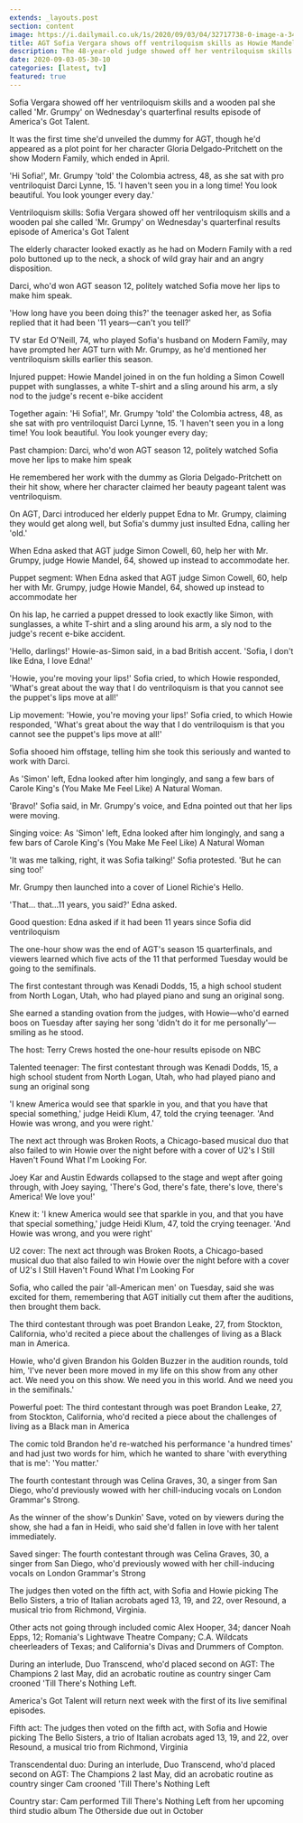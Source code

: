 ```yaml
---
extends: _layouts.post
section: content
image: https://i.dailymail.co.uk/1s/2020/09/03/04/32717738-0-image-a-34_1599105355109.jpg 
title: AGT Sofia Vergara shows off ventriloquism skills as Howie Mandel uses Simon Cowell puppet 
description: The 48-year-old judge showed off her ventriloquism skills and a wooden pal she called Mr. Grumpy on Wednesdays quarterfinal results episode of Americas Got Talent. 
date: 2020-09-03-05-30-10 
categories: [latest, tv] 
featured: true 
--- 
```

Sofia Vergara showed off her ventriloquism skills and a wooden pal she called 'Mr. Grumpy' on Wednesday's quarterfinal results episode of America's Got Talent.

It was the first time she'd unveiled the dummy for AGT, though he'd appeared as a plot point for her character Gloria Delgado-Pritchett on the show Modern Family, which ended in April.

'Hi Sofia!', Mr. Grumpy 'told' the Colombia actress, 48, as she sat with pro ventriloquist Darci Lynne, 15. 'I haven't seen you in a long time! You look beautiful. You look younger every day.'

Ventriloquism skills: Sofia Vergara showed off her ventriloquism skills and a wooden pal she called 'Mr. Grumpy' on Wednesday's quarterfinal results episode of America's Got Talent

The elderly character looked exactly as he had on Modern Family with a red polo buttoned up to the neck, a shock of wild gray hair and an angry disposition.

Darci, who'd won AGT season 12, politely watched Sofia move her lips to make him speak.

'How long have you been doing this?' the teenager asked her, as Sofia replied that it had been '11 years—can't you tell?'

TV star Ed O'Neill, 74, who played Sofia's husband on Modern Family, may have prompted her AGT turn with Mr. Grumpy, as he'd mentioned her ventriloquism skills earlier this season.

Injured puppet: Howie Mandel joined in on the fun holding a Simon Cowell puppet with sunglasses, a white T-shirt and a sling around his arm, a sly nod to the judge's recent e-bike accident

Together again: 'Hi Sofia!', Mr. Grumpy 'told' the Colombia actress, 48, as she sat with pro ventriloquist Darci Lynne, 15. 'I haven't seen you in a long time! You look beautiful. You look younger every day;

Past champion: Darci, who'd won AGT season 12, politely watched Sofia move her lips to make him speak

He remembered her work with the dummy as Gloria Delgado-Pritchett on their hit show, where her character claimed her beauty pageant talent was ventriloquism.

On AGT, Darci introduced her elderly puppet Edna to Mr. Grumpy, claiming they would get along well, but Sofia's dummy just insulted Edna, calling her 'old.'

When Edna asked that AGT judge Simon Cowell, 60, help her with Mr. Grumpy, judge Howie Mandel, 64, showed up instead to accommodate her.

Puppet segment: When Edna asked that AGT judge Simon Cowell, 60, help her with Mr. Grumpy, judge Howie Mandel, 64, showed up instead to accommodate her

On his lap, he carried a puppet dressed to look exactly like Simon, with sunglasses, a white T-shirt and a sling around his arm, a sly nod to the judge's recent e-bike accident.

'Hello, darlings!' Howie-as-Simon said, in a bad British accent. 'Sofia, I don't like Edna, I love Edna!'

'Howie, you're moving your lips!' Sofia cried, to which Howie responded, 'What's great about the way that I do ventriloquism is that you cannot see the puppet's lips move at all!'

Lip movement: 'Howie, you're moving your lips!' Sofia cried, to which Howie responded, 'What's great about the way that I do ventriloquism is that you cannot see the puppet's lips move at all!'

Sofia shooed him offstage, telling him she took this seriously and wanted to work with Darci.

As 'Simon' left, Edna looked after him longingly, and sang a few bars of Carole King's (You Make Me Feel Like) A Natural Woman.

'Bravo!' Sofia said, in Mr. Grumpy's voice, and Edna pointed out that her lips were moving.

Singing voice: As 'Simon' left, Edna looked after him longingly, and sang a few bars of Carole King's (You Make Me Feel Like) A Natural Woman

'It was me talking, right, it was Sofia talking!' Sofia protested. 'But he can sing too!'

Mr. Grumpy then launched into a cover of Lionel Richie's Hello.

'That… that…11 years, you said?' Edna asked.

Good question: Edna asked if it had been 11 years since Sofia did ventriloquism

The one-hour show was the end of AGT's season 15 quarterfinals, and viewers learned which five acts of the 11 that performed Tuesday would be going to the semifinals.

The first contestant through was Kenadi Dodds, 15, a high school student from North Logan, Utah, who had played piano and sung an original song.

She earned a standing ovation from the judges, with Howie—who'd earned boos on Tuesday after saying her song 'didn't do it for me personally'—smiling as he stood.

The host: Terry Crews hosted the one-hour results episode on NBC

Talented teenager: The first contestant through was Kenadi Dodds, 15, a high school student from North Logan, Utah, who had played piano and sung an original song

'I knew America would see that sparkle in you, and that you have that special something,' judge Heidi Klum, 47, told the crying teenager. 'And Howie was wrong, and you were right.'

The next act through was Broken Roots, a Chicago-based musical duo that also failed to win Howie over the night before with a cover of U2's I Still Haven't Found What I'm Looking For.

 Joey Kar and Austin Edwards collapsed to the stage and wept after going through, with Joey saying, 'There's God, there's fate, there's love, there's America! We love you!'

Knew it: 'I knew America would see that sparkle in you, and that you have that special something,' judge Heidi Klum, 47, told the crying teenager. 'And Howie was wrong, and you were right'

U2 cover: The next act through was Broken Roots, a Chicago-based musical duo that also failed to win Howie over the night before with a cover of U2's I Still Haven't Found What I'm Looking For

Sofia, who called the pair 'all-American men' on Tuesday, said she was excited for them, remembering that AGT initially cut them after the auditions, then brought them back.

The third contestant through was poet Brandon Leake, 27, from Stockton, California, who'd recited a piece about the challenges of living as a Black man in America.

Howie, who'd given Brandon his Golden Buzzer in the audition rounds, told him, 'I've never been more moved in my life on this show from any other act. We need you on this show. We need you in this world. And we need you in the semifinals.'

Powerful poet: The third contestant through was poet Brandon Leake, 27, from Stockton, California, who'd recited a piece about the challenges of living as a Black man in America

The comic told Brandon he'd re-watched his performance 'a hundred times' and had just two words for him, which he wanted to share 'with everything that is me': 'You matter.'

The fourth contestant through was Celina Graves, 30, a singer from San Diego, who'd previously wowed with her chill-inducing vocals on London Grammar's Strong.

As the winner of the show's Dunkin' Save, voted on by viewers during the show, she had a fan in Heidi, who said she'd fallen in love with her talent immediately.

Saved singer: The fourth contestant through was Celina Graves, 30, a singer from San Diego, who'd previously wowed with her chill-inducing vocals on London Grammar's Strong

The judges then voted on the fifth act, with Sofia and Howie picking The Bello Sisters, a trio of Italian acrobats aged 13, 19, and 22, over Resound, a musical trio from Richmond, Virginia.

Other acts not going through included comic Alex Hooper, 34; dancer Noah Epps, 12; Romania's Lightwave Theatre Company; C.A. Wildcats cheerleaders of Texas; and California's Divas and Drummers of Compton.

During an interlude, Duo Transcend, who'd placed second on AGT: The Champions 2 last May, did an acrobatic routine as country singer Cam crooned 'Till There's Nothing Left.

America's Got Talent will return next week with the first of its live semifinal episodes.

Fifth act: The judges then voted on the fifth act, with Sofia and Howie picking The Bello Sisters, a trio of Italian acrobats aged 13, 19, and 22, over Resound, a musical trio from Richmond, Virginia

Transcendental duo: During an interlude, Duo Transcend, who'd placed second on AGT: The Champions 2 last May, did an acrobatic routine as country singer Cam crooned 'Till There's Nothing Left

Country star: Cam performed Till There's Nothing Left from her upcoming third studio album The Otherside due out in October

